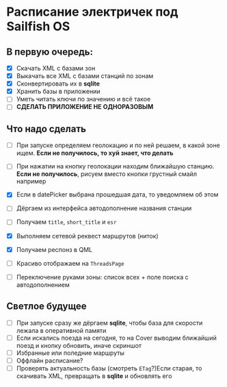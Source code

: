 # Расписание электричек под Sailfish OS

## В первую очередь:

- [x] Cкачать XML с базами зон
- [x] Выкачать все XML с базами станций по зонам
- [x] Сконвертировать их в **sqlite**
- [x] Хранить базы в приложении
- [ ] Уметь читать ключи по значению и всё такое
- [ ] **СДЕЛАТЬ ПРИЛОЖЕНИЕ НЕ ОДНОРАЗОВЫМ**

## Что надо сделать

- [ ] При запуске определяем геолокацию и по ней решаем, в какой зоне ищем. **Если не получилось, то хуй знает, что делать**
- [ ] При нажатии на кнопку геолокации находим ближайшую станцию. **Если не получилось**, рисуем вместо кнопки грустный смайл например
- [x] Если в datePicker выбрана прошедшая дата, то уведомляем об этом
- [ ] Дёргаем из интерфейса автодополнение названия станции 
- [ ] Получаем `title`, `short_title` и `esr`
- [x] Выполняем сетевой  реквест маршрутов (ниток)
- [x] Получаем респонз в QML
- [ ] Красиво отображаем на `ThreadsPage`
- [ ] Переключение руками зоны: список всех + поле поиска с автодополнением



## Светлое будущее 
- [ ] При запуске сразу же дёргаем **sqlite**, чтобы база для скорости лежала в оперативной памяти 
- [ ] Если искались поезда на сегодня, то на Cover выводим ближайший поезд и кнопку обновить, иначе скриншот
- [ ] Избранные или поледние маршруты
- [ ] Оффлайн расписание?
- [ ] Проверять актуальность базы (смотреть `ETag`?)Если старая, то скачивать XML, превращать в **sqlite** и обновлять его
